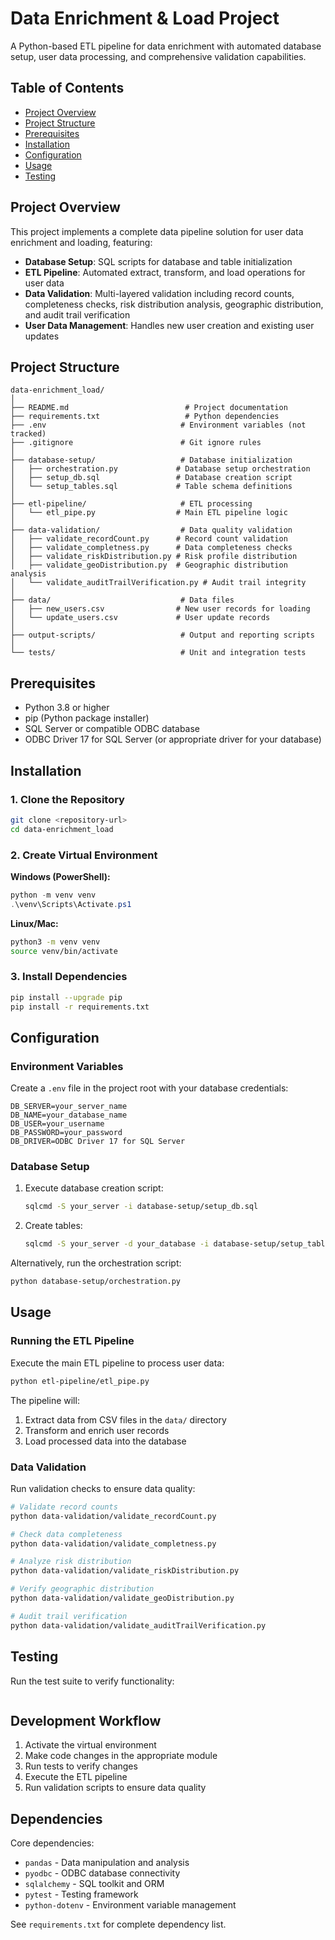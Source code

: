 # Data Enrichment & Load Project

A Python-based ETL pipeline for data enrichment with automated database setup, user data processing, and comprehensive validation capabilities.

## Table of Contents

- [Project Overview](#project-overview)
- [Project Structure](#project-structure)
- [Prerequisites](#prerequisites)
- [Installation](#installation)
- [Configuration](#configuration)
- [Usage](#usage)
- [Testing](#testing)

## Project Overview

This project implements a complete data pipeline solution for user data enrichment and loading, featuring:

- **Database Setup**: SQL scripts for database and table initialization
- **ETL Pipeline**: Automated extract, transform, and load operations for user data
- **Data Validation**: Multi-layered validation including record counts, completeness checks, risk distribution analysis, geographic distribution, and audit trail verification
- **User Data Management**: Handles new user creation and existing user updates

## Project Structure

```
data-enrichment_load/
│
├── README.md                          # Project documentation
├── requirements.txt                   # Python dependencies
├── .env                              # Environment variables (not tracked)
├── .gitignore                        # Git ignore rules
│
├── database-setup/                   # Database initialization
│   ├── orchestration.py             # Database setup orchestration
│   ├── setup_db.sql                 # Database creation script
│   └── setup_tables.sql             # Table schema definitions
│
├── etl-pipeline/                     # ETL processing
│   └── etl_pipe.py                  # Main ETL pipeline logic
│
├── data-validation/                  # Data quality validation
│   ├── validate_recordCount.py      # Record count validation
│   ├── validate_completness.py      # Data completeness checks
│   ├── validate_riskDistribution.py # Risk profile distribution
│   ├── validate_geoDistribution.py  # Geographic distribution analysis
│   └── validate_auditTrailVerification.py # Audit trail integrity
│
├── data/                             # Data files
│   ├── new_users.csv                # New user records for loading
│   └── update_users.csv             # User update records
│
├── output-scripts/                   # Output and reporting scripts
│
└── tests/                            # Unit and integration tests
```

## Prerequisites

- Python 3.8 or higher
- pip (Python package installer)
- SQL Server or compatible ODBC database
- ODBC Driver 17 for SQL Server (or appropriate driver for your database)

## Installation

### 1. Clone the Repository

```bash
git clone <repository-url>
cd data-enrichment_load
```

### 2. Create Virtual Environment

**Windows (PowerShell):**

```powershell
python -m venv venv
.\venv\Scripts\Activate.ps1
```

**Linux/Mac:**

```bash
python3 -m venv venv
source venv/bin/activate
```

### 3. Install Dependencies

```bash
pip install --upgrade pip
pip install -r requirements.txt
```

## Configuration

### Environment Variables

Create a `.env` file in the project root with your database credentials:

```env
DB_SERVER=your_server_name
DB_NAME=your_database_name
DB_USER=your_username
DB_PASSWORD=your_password
DB_DRIVER=ODBC Driver 17 for SQL Server
```

### Database Setup

1. Execute database creation script:

   ```bash
   sqlcmd -S your_server -i database-setup/setup_db.sql
   ```
2. Create tables:

   ```bash
   sqlcmd -S your_server -d your_database -i database-setup/setup_tables.sql
   ```

Alternatively, run the orchestration script:

```bash
python database-setup/orchestration.py
```

## Usage

### Running the ETL Pipeline

Execute the main ETL pipeline to process user data:

```bash
python etl-pipeline/etl_pipe.py
```

The pipeline will:

1. Extract data from CSV files in the `data/` directory
2. Transform and enrich user records
3. Load processed data into the database

### Data Validation

Run validation checks to ensure data quality:

```bash
# Validate record counts
python data-validation/validate_recordCount.py

# Check data completeness
python data-validation/validate_completness.py

# Analyze risk distribution
python data-validation/validate_riskDistribution.py

# Verify geographic distribution
python data-validation/validate_geoDistribution.py

# Audit trail verification
python data-validation/validate_auditTrailVerification.py
```

## Testing

Run the test suite to verify functionality:

```bash

```

## Development Workflow

1. Activate the virtual environment
2. Make code changes in the appropriate module
3. Run tests to verify changes
4. Execute the ETL pipeline
5. Run validation scripts to ensure data quality

## Dependencies

Core dependencies:

- `pandas` - Data manipulation and analysis
- `pyodbc` - ODBC database connectivity
- `sqlalchemy` - SQL toolkit and ORM
- `pytest` - Testing framework
- `python-dotenv` - Environment variable management

See `requirements.txt` for complete dependency list.
